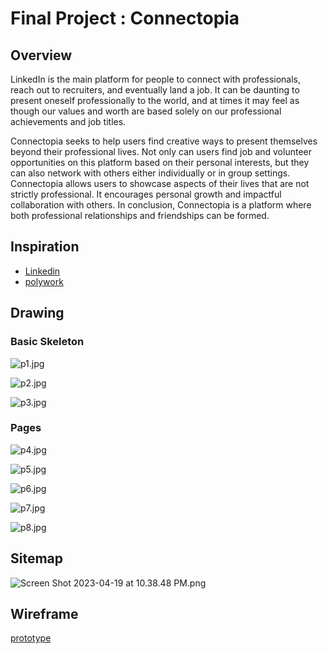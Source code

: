 # Final Project : Connectopia

## Overview

LinkedIn is the main platform for people to connect with professionals, reach out to recruiters, and eventually land a job. It can be daunting to present oneself professionally to the world, and at times it may feel as though our values and worth are based solely on our professional achievements and job titles.

Connectopia seeks to help users find creative ways to present themselves beyond their professional lives. Not only can users find job and volunteer opportunities on this platform based on their personal interests, but they can also network with others either individually or in group settings. Connectopia allows users to showcase aspects of their lives that are not strictly professional. It encourages personal growth and impactful collaboration with others. In conclusion, Connectopia is a platform where both professional relationships and friendships can be formed.

## Inspiration

- [Linkedin](https://www.linkedin.com/)
- [polywork](https://www.polywork.com/)

## Drawing

### ******************************Basic Skeleton******************************

![p1.jpg](/documentation/p1.jpg)

![p2.jpg](/documentation/p2.jpg)

![p3.jpg](/documentation/p3.jpg)

### Pages

![p4.jpg](/documentation/p4.jpg)

![p5.jpg](/documentation/p5.jpg)

![p6.jpg](/documentation/p6.jpg)

![p7.jpg](/documentation/p7.jpg)

![p8.jpg](/documentation/p8.jpg)

## Sitemap

![Screen Shot 2023-04-19 at 10.38.48 PM.png](/documentation/sitemap.png)

## Wireframe

[prototype](/documentation/Connectopia_prototype.pdf)